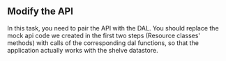 ## Modify the API

In this task, you need to pair the API with the DAL. You should replace the mock api code we created 
in the first two steps (Resource classes' methods)
with calls of the corresponding dal functions, so that the application actually works with the shelve datastore. 